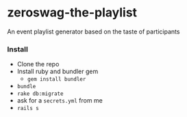 # zeroswag-the-playlist
An event playlist generator based on the taste of participants

### Install
- Clone the repo
- Install ruby and bundler gem
    - `gem install bundler`
- `bundle`
- `rake db:migrate`
- ask for a `secrets.yml` from me
- `rails s`

